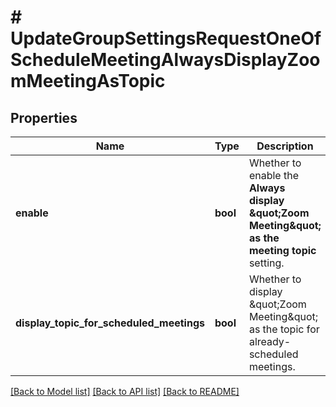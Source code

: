 # # UpdateGroupSettingsRequestOneOfScheduleMeetingAlwaysDisplayZoomMeetingAsTopic

## Properties

Name | Type | Description | Notes
------------ | ------------- | ------------- | -------------
**enable** | **bool** | Whether to enable the **Always display \&quot;Zoom Meeting\&quot; as the meeting topic** setting. | [optional]
**display_topic_for_scheduled_meetings** | **bool** | Whether to display \&quot;Zoom Meeting\&quot; as the topic for already-scheduled meetings. | [optional]

[[Back to Model list]](../../README.md#models) [[Back to API list]](../../README.md#endpoints) [[Back to README]](../../README.md)
